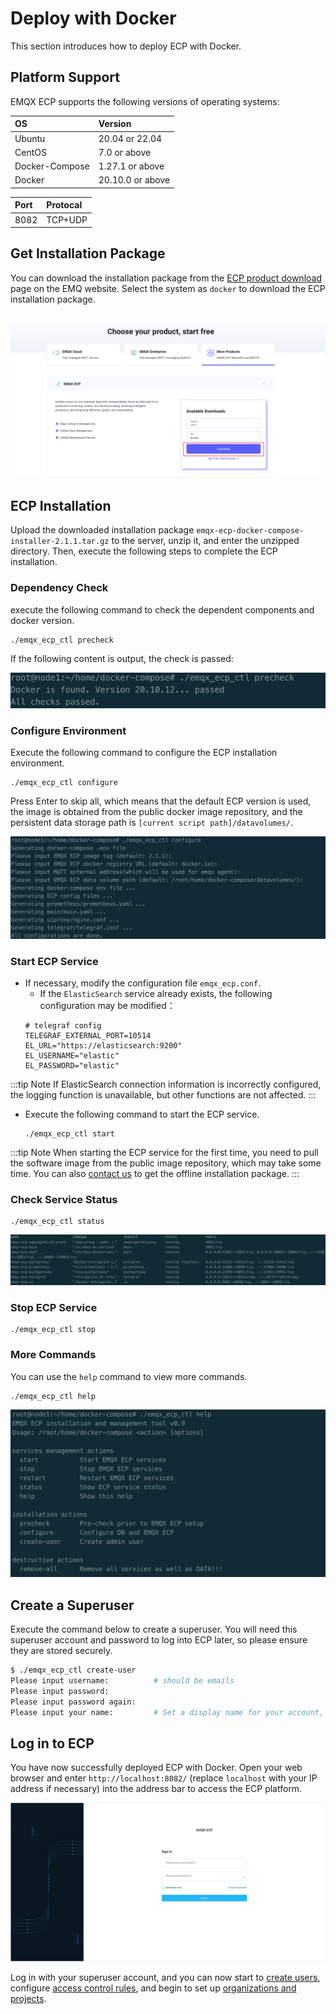 # Deploy with Docker

This section introduces how to deploy ECP with Docker. 

## Platform Support

EMQX ECP supports the following versions of operating systems: 

| OS             | Version          |
| :------------- | :--------------- |
| Ubuntu         | 20.04 or 22.04   |
| CentOS         | 7.0 or above     |
| Docker-Compose | 1.27.1 or above  |
| Docker         | 20.10.0 or above |

| Port               | Protocal      |
| :----------------- | :------------ |
|  8082              | TCP+UDP       |

## Get Installation Package

You can download the installation package from the [ECP product download](https://www.emqx.com/en/try?product=emqx-ecp) page on the EMQ website. Select the system as `docker` to download the ECP installation package.

![login](./_assets/docker_install_download.png)

## ECP Installation

Upload the downloaded installation package `emqx-ecp-docker-compose-installer-2.1.1.tar.gz` to the server, unzip it, and enter the unzipped directory. Then, execute the following steps to complete the ECP installation.

### Dependency Check
execute the following command to check the dependent components and docker version.
```shell
./emqx_ecp_ctl precheck
```
If the following content is output, the check is passed:

![precheck](./_assets/precheck.png)

### Configure Environment
Execute the following command to configure the ECP installation environment.
```shell
./emqx_ecp_ctl configure
```
Press Enter to skip all, which means that the default ECP version is used, the image is obtained from the public docker image repository, and the persistent data storage path is `[current script path]/datavolumes/`.

![configure](./_assets/configure.png)

### Start ECP Service
- If necessary, modify the configuration file `emqx_ecp.conf`.
    - If the `ElasticSearch` service already exists, the following configuration may be modified：
    ```shell
    # telegraf config
    TELEGRAF_EXTERNAL_PORT=10514
    EL_URL="https://elasticsearch:9200"
    EL_USERNAME="elastic"
    EL_PASSWORD="elastic"
    ```
:::tip Note
If ElasticSearch connection information is incorrectly configured, the logging function is unavailable, but other functions are not affected.
:::

- Execute the following command to start the ECP service.
    ```shell
    ./emqx_ecp_ctl start
    ```
:::tip Note
When starting the ECP service for the first time, you need to pull the software image from the public image repository, which may take some time. You can also [contact us](https://www.emqx.com/en/contact?product=emqx-ecp) to get the offline installation package.
:::

### Check Service Status
```shell
./emqx_ecp_ctl status
```

![status](./_assets/status.png)

### Stop ECP Service
```shell
./emqx_ecp_ctl stop
```

### More Commands
You can use the `help` command to view more commands.
```shell   
./emqx_ecp_ctl help
```

![cli_help](./_assets/cli_help.png)

## Create a Superuser

Execute the command below to create a superuser. You will need this superuser account and password to log into ECP later, so please ensure they are stored securely.

```bash
$ ./emqx_ecp_ctl create-user
Please input username:          # should be emails
Please input password:          
Please input password again:    
Please input your name:         # Set a display name for your account, for example, ECPAdmin
```

## Log in to ECP 

You have now successfully deployed ECP with Docker. Open your web browser and enter `http://localhost:8082/` (replace `localhost` with your IP address if necessary) into the address bar to access the ECP platform. 

<img src="./_assets/ECP-login.png" alt="Log in" style="zoom:50%;" />

Log in with your superuser account, and you can now start to [create users](../system_admin/user_management.md), configure [access control rules](../acl/introduction.md), and begin to set up [organizations and projects](../system_admin/introduction.md). 
